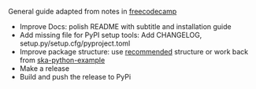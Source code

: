 General guide adapted from notes in [freecodecamp](https://www.freecodecamp.org/news/how-to-create-and-upload-your-first-python-package-to-pypi/)

* Improve Docs: polish README with subtitle and installation guide
* Add missing file for PyPI setup tools: Add CHANGELOG, setup.py/setup.cfg/pyproject.toml
* Improve package structure: use [recommended](https://blog.ionelmc.ro/2014/05/25/python-packaging/#the-structure) structure or work back from [ska-python-example](https://gitlab.com/ska-telescope/templates/ska-python-skeleton)
* Make a release
* Build and push the release to PyPi
